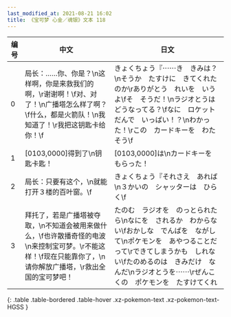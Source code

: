 ```yaml
---
last_modified_at: 2021-08-21 16:02
title: 《宝可梦 心金／魂银》文本 118
---
```

| 编号 | 中文 | 日文 |
| ---- | ---- | ---- |
| 0 | 局长：……你、你是？\n这样啊，你是来救我们的啊，\r谢谢啊！\f对、对了！\n广播塔怎么样了啊？\f什么，都是火箭队！\n我知道了！\r我把这钥匙卡给你！\f | きょくちょう『⋯⋯き　きみは？\nそうか　たすけに　きてくれたのか\rありがとう　れいを　いうよ\fそ　そうだ！\nラジオとうは　どうなってる？\fなに　ロケットだんで　いっぱい！？\nわかった！\rこの　カードキーを　わたそう\f |
| 1 | [0103,0000]得到了\n钥匙卡匙！ | [0103,0000]は\nカードキーを　もらった！ |
| 2 | 局长：只要有这个，\n就能打开３楼的百叶窗。\f | きょくちょう『それさえ　あれば\n３かいの　シャッターは　ひらく\f |
| 3 | 拜托了，若是广播塔被夺取，\n不知道会被用来做什么，\f也许散播奇怪的电波\n来控制宝可梦。\r不能这样！\f现在只能靠你了，\n请你解放广播塔，\r救出全国的宝可梦吧！ | たのむ　ラジオを　のっとられたら\nなにを　されるか　わからない\fおかしな　でんぱを　ながして\nポケモンを　あやつることだって\rできてしまうかも　しれない\fたのめるのは　きみだけ　なんだ\nラジオとうを⋯⋯\rぜんこくの　ポケモンを　たすけてくれ |
{: .table .table-bordered .table-hover .xz-pokemon-text .xz-pokemon-text-HGSS }
